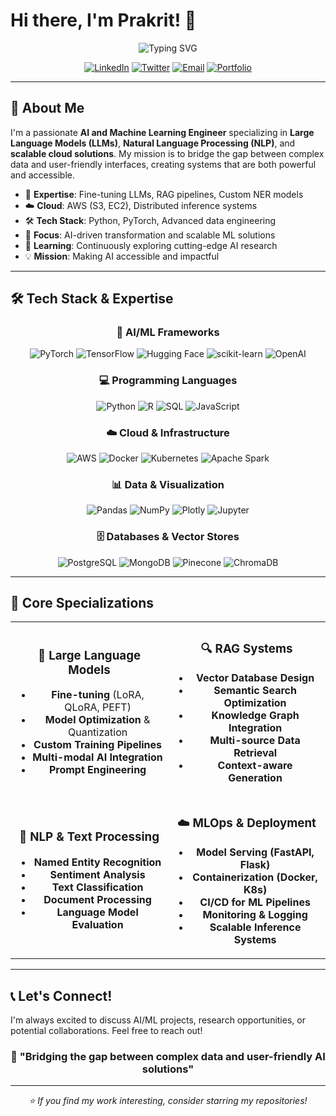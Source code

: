 # Hi there, I'm Prakrit! 👋

<div align="center">
  <img src="https://readme-typing-svg.herokuapp.com?font=Fira+Code&weight=600&size=28&duration=4000&pause=1000&color=2E96FF&center=true&vCenter=true&width=600&lines=AI+%26+Machine+Learning+Engineer;LLM+%26+NLP+Specialist;Cloud+Infrastructure+Expert;RAG+Pipeline+Architect" alt="Typing SVG" />
</div>

<div align="center">
  
  [![LinkedIn](https://img.shields.io/badge/LinkedIn-0077B5?style=for-the-badge&logo=linkedin&logoColor=white)]([https://[linkedin.com/in/prakrit338]](https://np.linkedin.com/in/prakrit-timilsina-5a6638190))
  [![Twitter](https://img.shields.io/badge/Twitter-1DA1F2?style=for-the-badge&logo=twitter&logoColor=white)](https://twitter.com/prakrit)
  [![Email](https://img.shields.io/badge/Email-D14836?style=for-the-badge&logo=gmail&logoColor=white)](mailto:prakrittimilsina23@gmail.com)
  [![Portfolio](https://img.shields.io/badge/Portfolio-FF5722?style=for-the-badge&logo=todoist&logoColor=white)]([(https://prakrittimilsina.vercel.app/]))
  
</div>

---

## 🚀 About Me

I'm a passionate **AI and Machine Learning Engineer** specializing in **Large Language Models (LLMs)**, **Natural Language Processing (NLP)**, and **scalable cloud solutions**. My mission is to bridge the gap between complex data and user-friendly interfaces, creating systems that are both powerful and accessible.

- 🔬 **Expertise**: Fine-tuning LLMs, RAG pipelines, Custom NER models
- ☁️ **Cloud**: AWS (S3, EC2), Distributed inference systems
- 🛠️ **Tech Stack**: Python, PyTorch, Advanced data engineering
- 🎯 **Focus**: AI-driven transformation and scalable ML solutions
- 🌱 **Learning**: Continuously exploring cutting-edge AI research
- 💡 **Mission**: Making AI accessible and impactful

---

## 🛠️ Tech Stack & Expertise

<div align="center">

### 🤖 AI/ML Frameworks
![PyTorch](https://img.shields.io/badge/PyTorch-EE4C2C?style=for-the-badge&logo=pytorch&logoColor=white)
![TensorFlow](https://img.shields.io/badge/TensorFlow-FF6F00?style=for-the-badge&logo=tensorflow&logoColor=white)
![Hugging Face](https://img.shields.io/badge/🤗_Hugging_Face-FFD21E?style=for-the-badge)
![scikit-learn](https://img.shields.io/badge/scikit--learn-F7931E?style=for-the-badge&logo=scikit-learn&logoColor=white)
![OpenAI](https://img.shields.io/badge/OpenAI-412991?style=for-the-badge&logo=openai&logoColor=white)

### 💻 Programming Languages
![Python](https://img.shields.io/badge/Python-3776AB?style=for-the-badge&logo=python&logoColor=white)
![R](https://img.shields.io/badge/R-276DC3?style=for-the-badge&logo=r&logoColor=white)
![SQL](https://img.shields.io/badge/SQL-4479A1?style=for-the-badge&logo=mysql&logoColor=white)
![JavaScript](https://img.shields.io/badge/JavaScript-F7DF1E?style=for-the-badge&logo=javascript&logoColor=black)

### ☁️ Cloud & Infrastructure
![AWS](https://img.shields.io/badge/AWS-FF9900?style=for-the-badge&logo=amazonaws&logoColor=white)
![Docker](https://img.shields.io/badge/Docker-2496ED?style=for-the-badge&logo=docker&logoColor=white)
![Kubernetes](https://img.shields.io/badge/Kubernetes-326CE5?style=for-the-badge&logo=kubernetes&logoColor=white)
![Apache Spark](https://img.shields.io/badge/Apache_Spark-E25A1C?style=for-the-badge&logo=apache-spark&logoColor=white)

### 📊 Data & Visualization
![Pandas](https://img.shields.io/badge/Pandas-150458?style=for-the-badge&logo=pandas&logoColor=white)
![NumPy](https://img.shields.io/badge/NumPy-013243?style=for-the-badge&logo=numpy&logoColor=white)
![Plotly](https://img.shields.io/badge/Plotly-3F4F75?style=for-the-badge&logo=plotly&logoColor=white)
![Jupyter](https://img.shields.io/badge/Jupyter-F37626?style=for-the-badge&logo=jupyter&logoColor=white)

### 🗄️ Databases & Vector Stores
![PostgreSQL](https://img.shields.io/badge/PostgreSQL-4169E1?style=for-the-badge&logo=postgresql&logoColor=white)
![MongoDB](https://img.shields.io/badge/MongoDB-47A248?style=for-the-badge&logo=mongodb&logoColor=white)
![Pinecone](https://img.shields.io/badge/Pinecone-000000?style=for-the-badge)
![ChromaDB](https://img.shields.io/badge/ChromaDB-FF6B6B?style=for-the-badge)

</div>

---

## 🎯 Core Specializations

<div align="center">
<table>
<tr>
<td align="center" width="50%">

### 🧠 Large Language Models
- **Fine-tuning** (LoRA, QLoRA, PEFT)
- **Model Optimization** & Quantization
- **Custom Training Pipelines**
- **Multi-modal AI Integration**
- **Prompt Engineering**

</td>
<td align="center" width="50%">

### 🔍 RAG Systems
- **Vector Database Design**
- **Semantic Search Optimization**
- **Knowledge Graph Integration**
- **Multi-source Data Retrieval**
- **Context-aware Generation**

</td>
</tr>
<tr>
<td align="center" width="50%">

### 📝 NLP & Text Processing
- **Named Entity Recognition**
- **Sentiment Analysis**
- **Text Classification**
- **Document Processing**
- **Language Model Evaluation**

</td>
<td align="center" width="50%">

### ☁️ MLOps & Deployment
- **Model Serving (FastAPI, Flask)**
- **Containerization (Docker, K8s)**
- **CI/CD for ML Pipelines**
- **Monitoring & Logging**
- **Scalable Inference Systems**

</td>
</tr>
</table>
</div>

---


## 📞 Let's Connect!

I'm always excited to discuss AI/ML projects, research opportunities, or potential collaborations. Feel free to reach out!

<div align="center">

### 💬 "Bridging the gap between complex data and user-friendly AI solutions"

</div>

---

<div align="center">
<i>⭐️ If you find my work interesting, consider starring my repositories!</i>
</div>
